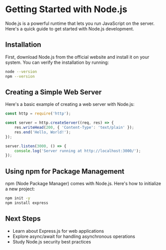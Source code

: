 # Getting Started with Node.js

Node.js is a powerful runtime that lets you run JavaScript on the server. Here's a quick guide to get started with Node.js development.

## Installation

First, download Node.js from the official website and install it on your system. You can verify the installation by running:

```bash
node --version
npm --version
```

## Creating a Simple Web Server

Here's a basic example of creating a web server with Node.js:

```javascript
const http = require('http');

const server = http.createServer((req, res) => {
    res.writeHead(200, { 'Content-Type': 'text/plain' });
    res.end('Hello, World!');
});

server.listen(3000, () => {
    console.log('Server running at http://localhost:3000/');
});
```

## Using npm for Package Management

npm (Node Package Manager) comes with Node.js. Here's how to initialize a new project:

```bash
npm init -y
npm install express
```

## Next Steps

- Learn about Express.js for web applications
- Explore async/await for handling asynchronous operations
- Study Node.js security best practices 